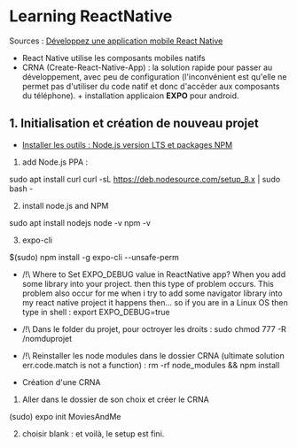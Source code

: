 # Learning ReactNative

Sources : [Développez une application mobile React Native
](https://openclassrooms.com/fr/courses/4902061-developpez-une-application-mobile-react-native)

* React Native utilise les composants mobiles natifs
* CRNA (Create-React-Native-App) : la solution rapide pour passer au développement, avec peu de configuration (l'inconvénient est qu'elle ne permet pas d'utiliser du code natif et donc d'accéder aux composants du téléphone). + installation applicaion __EXPO__ pour android. 

## 1. Initialisation et création de nouveau projet 


- [Installer les outils : Node.js version LTS et packages NPM](https://websiteforstudents.com/install-the-latest-node-js-and-nmp-packages-on-ubuntu-16-04-18-04-lts/)

1) add Node.js PPA : 

sudo apt install curl
curl -sL https://deb.nodesource.com/setup_8.x | sudo bash -

2) install node.js and NPM
   
sudo apt install nodejs
node -v
npm -v

3) expo-cli
   
$(sudo) npm install -g expo-cli --unsafe-perm


* /!\ Where to Set EXPO_DEBUG value in ReactNative app?
When you add some library into your project. then this type of problem occurs. This problem also occur for me when i try to add some navigator library into my react native project it happens then...
so if you are in a Linux OS then type in shell :  export EXPO_DEBUG=true

* /!\ Dans le folder du projet, pour octroyer les droits :
sudo chmod 777 -R /nomduprojet

* /!\ Reinstaller les node modules dans le dossier CRNA (ultimate solution err.code.match is not a function) : 
rm -rf node_modules && npm install 

- Création d'une CRNA

1) Aller dans le dossier de son choix et créer le CRNA
   
(sudo) expo init MoviesAndMe

2) choisir blank : et voilà, le setup est fini. 